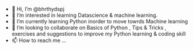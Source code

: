 - 👋 Hi, I’m @bhrthydspj
- 👀 I’m interested in learning Datascience & machine learning. 
- 🌱 I’m currently learning Python inorder to move towrds Machine learning
- 💞️ I’m looking to collaborate on Basics of Python , Tips & Tricks , exercises and suggestions to improve my Python learning & coding skill
- 📫 How to reach me ...

<!---
bhrthydspj/bhrthydspj is a ✨ special ✨ repository because its `README.md` (this file) appears on your GitHub profile.
You can click the Preview link to take a look at your changes.
--->
